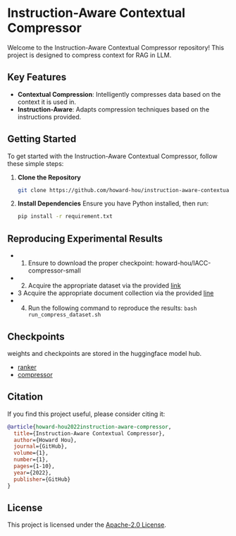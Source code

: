 # Instruction-Aware Contextual Compressor

Welcome to the Instruction-Aware Contextual Compressor repository! This project is designed to compress context for RAG in LLM.

## Key Features

- **Contextual Compression**: Intelligently compresses data based on the context it is used in.
- **Instruction-Aware**: Adapts compression techniques based on the instructions provided.

## Getting Started

To get started with the Instruction-Aware Contextual Compressor, follow these simple steps:

1. **Clone the Repository**
   ```bash
   git clone https://github.com/howard-hou/instruction-aware-contextual-compressor.git
   ```

2. **Install Dependencies**
   Ensure you have Python installed, then run:
   ```bash
   pip install -r requirement.txt
   ```

## Reproducing Experimental Results

- 1. Ensure to download the proper checkpoint: howard-hou/IACC-compressor-small
- 2. Acquire the appropriate dataset via the provided [link](https://huggingface.co/datasets/howard-hou/WikiQA-LongForm-subset-rerank)
- 3  Acquire the appropriate document collection via the provided [line](https://huggingface.co/datasets/howard-hou/WikiQA-LongForm/blob/main/wikipedia-cn-20230720-documents_all.json)
- 4. Run the following command to reproduce the results:
```bash run_compress_dataset.sh```

## Checkpoints

weights and checkpoints are stored in the huggingface model hub.

- [ranker](https://huggingface.co/howard-hou/IACC-ranker-small)
- [compressor](https://huggingface.co/howard-hou/IACC-compressor-small)

## Citation

If you find this project useful, please consider citing it:

```bibtex
@article{howard-hou2022instruction-aware-compressor,
  title={Instruction-Aware Contextual Compressor},
  author={Howard Hou},
  journal={GitHub},
  volume={1},
  number={1},
  pages={1-10},
  year={2022},
  publisher={GitHub}
}
```

## License

This project is licensed under the [Apache-2.0 License](LICENSE).